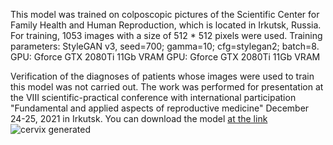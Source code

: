 This model was trained on colposcopic pictures of the Scientific Center for Family Health and Human Reproduction, which is located in Irkutsk, Russia.
For training, 1053 images with a size of 512 * 512 pixels were used.
Training parameters: StyleGAN v3, seed=700; gamma=10; cfg=stylegan2; batch=8.
GPU: Gforce GTX 2080Ti 11Gb VRAM
GPU: Gforce GTX 2080Ti 11Gb VRAM

Verification of the diagnoses of patients whose images were used to train this model was not carried out.
The work was performed for presentation at the VIII scientific-practical conference with
international participation "Fundamental and applied aspects of reproductive medicine" December 24-25, 2021 in Irkutsk.
You can download the model [at the link](https://drive.google.com/file/d/11zzLaNr3GaxMrVdDGwMmoyAyzl5jvyxs/view?usp=sharing) 
![cervix generated](https://github.com/kroxiksut/StyleGAN-cervix-model/blob/main/fakes002000.jpg?raw=true)

